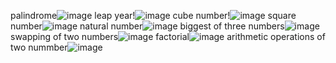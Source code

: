 palindrome![image](https://user-images.githubusercontent.com/123528765/214478496-78f39e40-0073-4ae6-9dc6-8431edbba2ad.png)
leap year!![image](https://user-images.githubusercontent.com/123528765/214479148-6e98bf45-9345-41aa-9c10-aa8626ae5b4d.png)
cube number!![image](https://user-images.githubusercontent.com/123528765/214479249-5b358d18-6fcf-4bf9-a8ad-63bfc9601e03.png)
square number![image](https://user-images.githubusercontent.com/123528765/214481914-64a056a3-a8f2-4c57-ab97-1f70fb263590.png)
natural number![image](https://user-images.githubusercontent.com/123528765/214479643-c643cbeb-45d5-4466-bef6-099b8612b864.png)
biggest of three numbers![image](https://user-images.githubusercontent.com/123528765/214479934-b764bf83-1a46-4033-aa2b-5c8abbafeb5d.png)
swapping of two numbers![image](https://user-images.githubusercontent.com/123528765/214480173-2aac65e1-65a1-4101-8913-9259396c45c6.png)
factorial![image](https://user-images.githubusercontent.com/123528765/214480437-b1e69b78-36bc-43a1-a44c-4780b60248c0.png)
arithmetic operations of two nummber![image](https://user-images.githubusercontent.com/123528765/214480496-fb4946f0-9416-40af-817d-b5335f2cc2b1.png)
